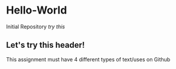 # Hello-World
Initial Repository
*try this*
## Let's try this header!
This assignment must have 4 different types of text/uses on Github
